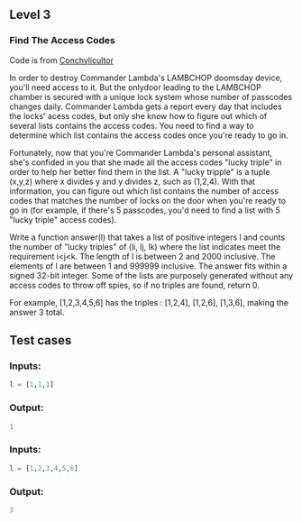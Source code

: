 ## Level 3
### Find The Access Codes  

Code is from [Conchylicultor](https://github.com/Conchylicultor/GoogleFoobar/blob/master/find_the_access_codes.py)  
 
 In order to destroy Commander Lambda's LAMBCHOP doomsday
 device, you'll need access to it.  But the onlydoor leading
 to the LAMBCHOP chamber is secured with a unique lock system
 whose number of passcodes changes daily.  Commander Lambda
 gets a report every day that includes the locks' acess
 codes, but only she know how to figure out which of several
 lists contains the access codes.  You need to find a way to
 determine which list contains the access codes once you're ready to go in.  
 
 Fortunately, now that you're Commander Lambda's personal
 assistant, she's confided in you that she made all the
 access codes "lucky triple" in order to help her better
 find them in the list.  A "lucky tripple" is a tuple (x,y,z)
 where x divides y and y divides z, such as (1,2,4).
 With that information, you can figure out which list
 contains the number of access codes that matches the number
 of locks on the door when you're ready to go in (for
 example, if there's 5 passcodes, you'd need to find a list
 with 5 "lucky triple" access codes).  
 
 Write a function answer(l) that takes a list of positive
 integers l and counts the number of "lucky triples" of (li, lj, lk)
 where the list indicates meet the requirement i<j<k.
 The length of l is between 2 and 2000 inclusive.  The
 elements of l are between 1 and 999999 inclusive.  The
 answer fits within a signed 32-bit integer.  Some of the
 lists are purposely generated without any access codes to
 throw off spies, so if no triples are found, return 0.  
 
 For example, [1,2,3,4,5,6] has the triples : [1,2,4],
 [1,2,6], [1,3,6], making the answer 3 total.  
 
  ## Test cases
 ### Inputs:
 ```python
l = [1,1,1] 
```
### Output:
 ```python
1
```
 ### Inputs:
  ```python
l = [1,2,3,4,5,6]
```
### Output:
 ```python
3
```
